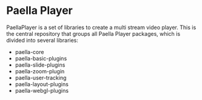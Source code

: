 # Paella Player

PaellaPlayer is a set of libraries to create a multi stream video player. This is the central repository that groups all Paella Player packages, which is divided into several libraries:

- paella-core
- paella-basic-plugins
- paella-slide-plugins
- paella-zoom-plugin
- paella-user-tracking
- paella-layout-plugins
- paella-webgl-plugins
